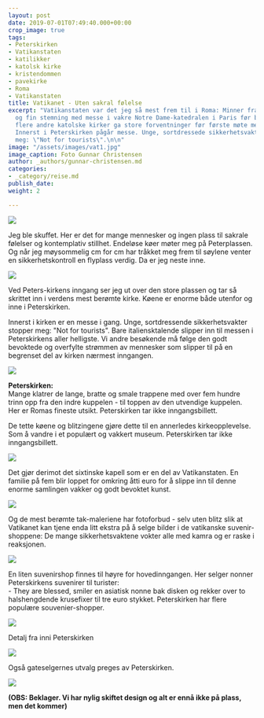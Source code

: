 ```yaml
---
layout: post
date: 2019-07-01T07:49:40.000+00:00
crop_image: true
tags:
- Peterskirken
- Vatikanstaten
- katilikker
- katolsk kirke
- kristendommen
- pavekirke
- Roma
- Vatikanstaten
title: Vatikanet - Uten sakral følelse
excerpt: "Vatikanstaten var det jeg så mest frem til i Roma: Minner fra en sakral
  og fin stemning med messe i vakre Notre Dame-katedralen i Paris før brannen, og
  flere andre katolske kirker ga store forventninger før første møte med Peterskirken.
  Innerst i Peterskirken pågår messe. Unge, sortdressede sikkerhetsvakter stopper
  meg: \"Not for tourists\".\n\n"
image: "/assets/images/vat1.jpg"
image_caption: Foto Gunnar Christensen
author: _authors/gunnar-christensen.md
categories:
- _category/reise.md
publish_date: 
weight: 2

---
```

![](https://www.helping.no/vat9.jpg)

Jeg ble skuffet. Her er det for mange mennesker og ingen plass til sakrale følelser og kontemplativ stillhet. Endeløse køer møter meg på Peterplassen. Og når jeg møysommelig cm for cm har tråkket meg frem til søylene venter en sikkerhetskontroll en flyplass verdig. Da er jeg neste inne.

![](http://www.helping.no/vati2.jpg)

Ved Peters-kirkens inngang ser jeg ut over den store plassen og tar så skrittet inn i verdens mest berømte kirke. Køene er enorme både utenfor og inne i Peterskirken.

Innerst i kirken er en messe i gang. Unge, sortdressende sikkerhetsvakter stopper meg: "Not for tourists". Bare italiensktalende slipper inn til messen i Peterskirkens aller helligste. Vi andre besøkende må følge den godt bevoktede og overfylte strømmen av mennesker som slipper til på en begrenset del av kirken nærmest inngangen.

![](https://www.helping.no/vat.jpg)

**Peterskirken:**  
Mange klatrer de lange, bratte og smale trappene med over fem hundre trinn opp fra den indre kuppelen - til toppen av den utvendige kuppelen. Her er Romas fineste utsikt. Peterskirken tar ikke inngangsbillett.

De tette køene og blitzingene gjøre dette til en annerledes kirkeopplevelse. Som å vandre i et populært og vakkert museum. Peterskirken tar ikke inngangsbillett.

![](http://www.helping.no/peterspl.jpg)

Det gjør derimot det sixtinske kapell som er en del av Vatikanstaten. En familie på fem blir loppet for omkring åtti euro for å slippe inn til denne enorme samlingen vakker og godt bevoktet kunst.

![](http://www.helping.no/vat4.jpg)

Og de mest berømte tak-maleriene har fotoforbud - selv uten blitz slik at Vatikanet kan tjene enda litt ekstra på å selge bilder i de vatikanske suvenir-shoppene: De mange sikkerhetsvaktene vokter alle med kamra og er raske i reaksjonen.

![](http://www.helping.no/vat2.jpg)

En liten suvenirshop finnes til høyre for hovedinngangen. Her selger nonner Peterskirkens suvenirer til turister:  
\- They are blessed, smiler en asiatisk nonne bak disken og rekker over to halshengdende krusefixer til tre euro stykket. Peterskirken har flere populære souvenier-shopper.

![](https://www.helping.no/vati2.jpg)

Detalj fra inni Peterskirken

![](http://www.helping.no/vat7.jpg)

Også gateselgernes utvalg preges av Peterskirken.

![](http://www.helping.no/roma4.jpg)

**(OBS: Beklager. Vi har nylig skiftet design og alt er ennå ikke på plass, men det kommer)**